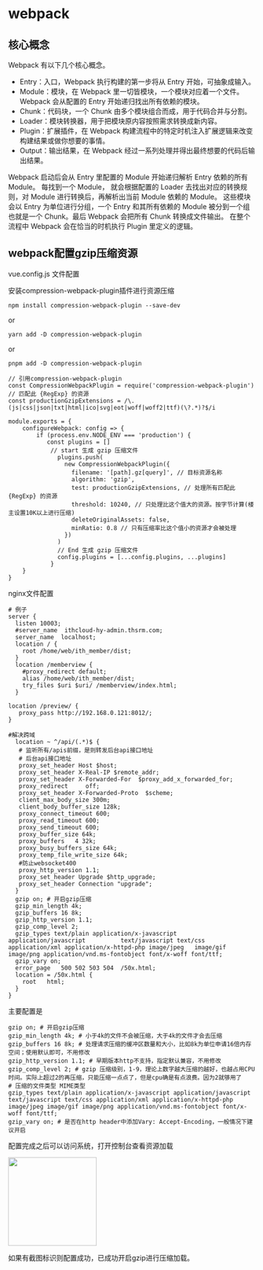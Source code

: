 <!--
 * @Author: 蔡鑫 1058360098@qq.com
 * @Date: 2024-02-22 15:50:47
 * @LastEditors: 蔡鑫 1058360098@qq.com
 * @LastEditTime: 2024-02-22 16:06:51
 * @FilePath: \docsify\docs\articles\technical\t25.md
 * @Description: 这是默认设置,请设置`customMade`, 打开koroFileHeader查看配置 进行设置: https://github.com/OBKoro1/koro1FileHeader/wiki/%E9%85%8D%E7%BD%AE
-->
# webpack 

## 核心概念

Webpack 有以下几个核心概念。

- Entry：入口，Webpack 执行构建的第一步将从 Entry 开始，可抽象成输入。
- Module：模块，在 Webpack 里一切皆模块，一个模块对应着一个文件。Webpack 会从配置的 Entry 开始递归找出所有依赖的模块。
- Chunk：代码块，一个 Chunk 由多个模块组合而成，用于代码合并与分割。
- Loader：模块转换器，用于把模块原内容按照需求转换成新内容。
- Plugin：扩展插件，在 Webpack 构建流程中的特定时机注入扩展逻辑来改变构建结果或做你想要的事情。
- Output：输出结果，在 Webpack 经过一系列处理并得出最终想要的代码后输出结果。

Webpack 启动后会从 Entry 里配置的 Module 开始递归解析 Entry 依赖的所有 Module。 每找到一个 Module， 就会根据配置的 Loader 去找出对应的转换规则，对 Module 进行转换后，再解析出当前 Module 依赖的 Module。 这些模块会以 Entry 为单位进行分组，一个 Entry 和其所有依赖的 Module 被分到一个组也就是一个 Chunk。最后 Webpack 会把所有 Chunk 转换成文件输出。 在整个流程中 Webpack 会在恰当的时机执行 Plugin 里定义的逻辑。

## webpack配置gzip压缩资源

vue.config.js 文件配置

安装compression-webpack-plugin插件进行资源压缩

```
npm install compression-webpack-plugin --save-dev
```

or

```
yarn add -D compression-webpack-plugin
```

or

```
pnpm add -D compression-webpack-plugin
```

```
// 引用compression-webpack-plugin
const CompressionWebpackPlugin = require('compression-webpack-plugin')
// 匹配此 {RegExp} 的资源
const productionGzipExtensions = /\.(js|css|json|txt|html|ico|svg|eot|woff|woff2|ttf)(\?.*)?$/i

module.exports = {
	configureWebpack: config => {
		if (process.env.NODE_ENV === 'production') {
		   const plugins = []
		    // start 生成 gzip 压缩文件
		      plugins.push(
		        new CompressionWebpackPlugin({
		          filename: '[path].gz[query]', // 目标资源名称
		          algorithm: 'gzip',
		          test: productionGzipExtensions, // 处理所有匹配此 {RegExp} 的资源
		          threshold: 10240, // 只处理比这个值大的资源。按字节计算(楼主设置10K以上进行压缩)
		          deleteOriginalAssets: false,
		          minRatio: 0.8 // 只有压缩率比这个值小的资源才会被处理
		        })
		      )
		      // End 生成 gzip 压缩文件
		      config.plugins = [...config.plugins, ...plugins]
		    }
	}
}

```

nginx文件配置

```
# 例子
server {
  listen 10003;
  #server_name  ithcloud-hy-admin.thsrm.com;
  server_name  localhost;
  location / {
    root /home/web/ith_member/dist;
  }
  location /memberview {
    #proxy_redirect default;
    alias /home/web/ith_member/dist;
    try_files $uri $uri/ /memberview/index.html;
  }

location /preview/ {
   proxy_pass http://192.168.0.121:8012/;
}

#解决跨域
  location ~ ^/api/(.*)$ {  
   # 监听所有/apis前缀，是则转发后台api接口地址
   # 后台api接口地址
   proxy_set_header Host $host;
   proxy_set_header X-Real-IP $remote_addr;
   proxy_set_header X-Forwarded-For  $proxy_add_x_forwarded_for;  
   proxy_redirect     off; 
   proxy_set_header X-Forwarded-Proto  $scheme;
   client_max_body_size 300m;
   client_body_buffer_size 128k;
   proxy_connect_timeout 600;
   proxy_read_timeout 600;
   proxy_send_timeout 600;
   proxy_buffer_size 64k;
   proxy_buffers   4 32k;
   proxy_busy_buffers_size 64k;
   proxy_temp_file_write_size 64k;
   #防止websocket400
   proxy_http_version 1.1;
   proxy_set_header Upgrade $http_upgrade;
   proxy_set_header Connection "upgrade";
  }
  gzip on; # 开启gzip压缩
  gzip_min_length 4k; 
  gzip_buffers 16 8k;
  gzip_http_version 1.1;
  gzip_comp_level 2;
  gzip_types text/plain application/x-javascript application/javascript          text/javascript text/css application/xml application/x-httpd-php image/jpeg   image/gif image/png application/vnd.ms-fontobject font/x-woff font/ttf;          
  gzip_vary on; 
  error_page   500 502 503 504  /50x.html;
  location = /50x.html {
    root   html;
  }
}

```

主要配置是

```
gzip on; # 开启gzip压缩
gzip_min_length 4k; # 小于4k的文件不会被压缩，大于4k的文件才会去压缩
gzip_buffers 16 8k; # 处理请求压缩的缓冲区数量和大小，比如8k为单位申请16倍内存空间；使用默认即可，不用修改
gzip_http_version 1.1; # 早期版本http不支持，指定默认兼容，不用修改
gzip_comp_level 2; # gzip 压缩级别，1-9，理论上数字越大压缩的越好，也越占用CPU时间。实际上超过2的再压缩，只能压缩一点点了，但是cpu确是有点浪费。因为2就够用了
# 压缩的文件类型 MIME类型
gzip_types text/plain application/x-javascript application/javascript text/javascript text/css application/xml application/x-httpd-php image/jpeg image/gif image/png application/vnd.ms-fontobject font/x-woff font/ttf;          
gzip_vary on; # 是否在http header中添加Vary: Accept-Encoding，一般情况下建议开启  

```

配置完成之后可以访问系统，打开控制台查看资源加载

<img width="180px" bor src="//cdn.jsdelivr.net/gh/caix-github/pics-storage/t25120240222.png">

如果有截图标识则配置成功，已成功开启gzip进行压缩加载。